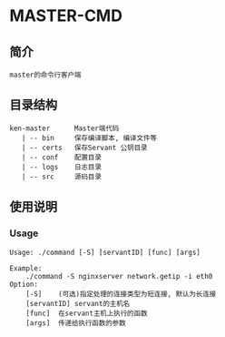 MASTER-CMD
======

## 简介
    master的命令行客户端

## 目录结构
    ken-master      Master端代码
       | -- bin     保存编译脚本, 编译文件等
       | -- certs   保存Servant 公钥目录
       | -- conf    配置目录
       | -- logs    日志目录
       | -- src     源码目录

## 使用说明

### Usage
    Usage: ./command [-S] [servantID] [func] [args]
    
    Example:
        ./command -S nginxserver network.getip -i eth0
    Option:
        [-S]	(可选)指定处理的连接类型为短连接, 默认为长连接
        [servantID]	servant的主机名
        [func]	在servant主机上执行的函数
        [args]	传递给执行函数的参数